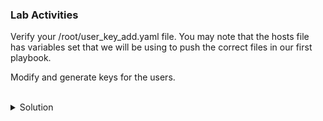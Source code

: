 ### Lab Activities
Verify your /root/user_key_add.yaml file. You may note that the hosts file has variables set that we will be using to push the correct files in our first playbook. 

Modify and generate keys for the users.

<br>
<details>
<summary>Solution</summary>

```plain
cat /root/user_create.yaml
```{{exec}}

Note: This will generate keys for the existing users.

Run the Playbook push the users.
```plain
ansible-playbook -i /root/hosts /root/user_key_add.yaml
```{{exec}}

Run an ad hoc command to verify keys were added to the users.

```plain
ansible servers -i /root/hosts -m shell -a "ls /home/*engineer/.ssh"
```{{exec}}

</details>